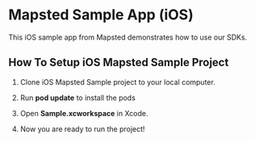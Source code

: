 <h1>Mapsted Sample App (iOS)</h1>

This iOS sample app from Mapsted demonstrates how to use our SDKs. 

<h2>How To Setup iOS Mapsted Sample Project</h2>

1. Clone iOS Mapsted Sample project to your local computer.

2. Run <b>pod update</b> to install the pods

3. Open <b>Sample.xcworkspace</b> in Xcode.

4. Now you are ready to run the project!
